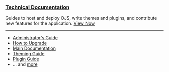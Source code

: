
### <span class="fas fa-code"></span> [Technical Documentation](/dev)

Guides to host and deploy OJS, write themes and plugins, and contribute new features for the application. [View Now](/dev)

---

- [Administrator's Guide](/admin-guide)
- [How to Upgrade](/dev/upgrade-guide)
- [Main Documentation](/dev/documentation)
- [Theming Guide](/pkp-theming-guide)
- [Plugin Guide](/dev/plugin-guide)
- ... and [more](/dev)
